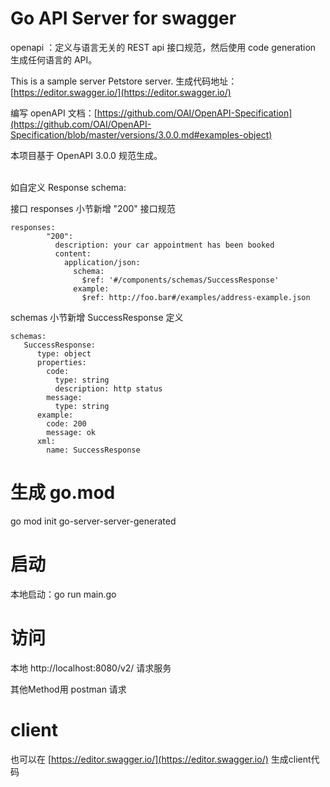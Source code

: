 # Go API Server for swagger

openapi ：定义与语言无关的 REST api 接口规范，然后使用 code generation 生成任何语言的 API。

This is a sample server Petstore server. 生成代码地址：[https://editor.swagger.io/](https://editor.swagger.io/)

编写 openAPI 文档：[https://github.com/OAI/OpenAPI-Specification](https://github.com/OAI/OpenAPI-Specification/blob/master/versions/3.0.0.md#examples-object)

本项目基于 OpenAPI 3.0.0 规范生成。

<br>
如自定义 Response schema:

接口 responses 小节新增 "200" 接口规范
```
responses:
        "200":
          description: your car appointment has been booked
          content:
            application/json:
              schema:
                $ref: '#/components/schemas/SuccessResponse'
              example:
                $ref: http://foo.bar#/examples/address-example.json
```

schemas 小节新增 SuccessResponse 定义 
```
schemas:
   SuccessResponse:
      type: object
      properties:
        code:
          type: string
          description: http status
        message:
          type: string
      example:
        code: 200
        message: ok
      xml:
        name: SuccessResponse
```
# 生成 go.mod

go mod init go-server-server-generated

# 启动

本地启动：go run main.go

# 访问

本地 http://localhost:8080/v2/ 请求服务

其他Method用 postman 请求

# client

也可以在 [https://editor.swagger.io/](https://editor.swagger.io/) 生成client代码
